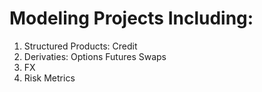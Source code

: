 # Modeling Projects Including:
1. Structured Products:
       Credit
2. Derivaties:
       Options
       Futures
       Swaps
3. FX
4. Risk Metrics
